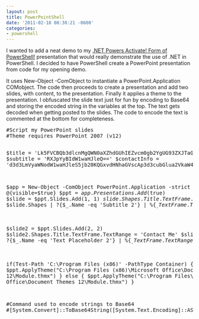 ```yaml
---
layout: post
title: PowerPointShell
date: '2011-02-18 08:30:21 -0600'
categories:
- powershell
---
```

<p>I wanted to add a neat demo to my <a href="/2011/02/presenting-for-the-pass-powershell-virtual-chapter/">.NET Powers Activate! Form of PowerShell!</a> presentation that would really demonstrate the use of .NET in PowerShell. I decided to have PowerShell create a PowerPoint presentation from code for my opening demo.</p>
<p>It uses New-Object -ComObject to instantiate a PowerPoint.Application COMobject. The code then proceeds to create a presentation and add two slides, with content, to the presentation. Finally it applies a theme to the presentation. I obfuscated the slide text just for fun by encoding to Base64 and storing the encoded string in the variables at the top. The text gets decoded when getting posted to the slides. The code to encode the text is commented at the bottom for completeness.</p>
<pre lang="powershell">#Script my PowerPoint slides
#Theme requires PowerPoint 2007 (v12)

$title = 'Lk5FVCBQb3dlcnMgQWN0aXZhdGUhIEZvcm0gb2YgUG93ZXJTaGVsbCE='
$subtitle = 'RXJpYyBIdW1waHJleQ=='
$contactInfo = 'd3d3LmVyaWNodW1waHJleS5jb20KQGxvdHNhaGVscAp3d3cubGlua2VkaW4uY29tL2luL2xvdHNhaGVscAplcmljLmh1bXBocmV5QGdtYWlsLmNvbQ=='

$app = New-Object -ComObject PowerPoint.Application -strict -property @{visible=$true}
$ppt = $app.Presentations.Add($true)
$slide = $ppt.Slides.Add(1, 1)
$slide.Shapes.Title.TextFrame.TextRange = [System.Text.Encoding]::ASCII.GetString([Convert]::FromBase64String($title))
$slide.Shapes | ?{$_.Name -eq 'Subtitle 2'} | %{$_.TextFrame.TextRange = [System.Text.Encoding]::ASCII.GetString([Convert]::FromBase64String($subtitle))}

$slide2 = $ppt.Slides.Add(2, 2)
$slide2.Shapes.Title.TextFrame.TextRange = 'Contact Me'
$slide2.Shapes |
    ?{$_.Name -eq 'Text Placeholder 2'} |
    %{$_.TextFrame.TextRange = [System.Text.Encoding]::ASCII.GetString([Convert]::FromBase64String($contactInfo))}

if(Test-Path 'C:\Program Files (x86)' -PathType Container) {
    $ppt.ApplyTheme("C:\Program Files (x86)\Microsoft Office\Document Themes 12\Module.thmx")
} else {
    $ppt.ApplyTheme("C:\Program Files\Microsoft Office\Document Themes 12\Module.thmx")
}

#Command used to encode strings to Base64
#[System.Convert]::ToBase64String([System.Text.Encoding]::ASCII.GetBytes(''))</pre>

